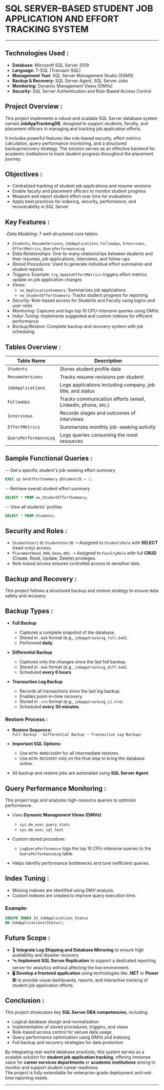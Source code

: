 # SQL SERVER–BASED STUDENT JOB APPLICATION AND EFFORT TRACKING SYSTEM

---

## Technologies Used :

- **Database:** Microsoft SQL Server 2019  
- **Language:** T-SQL (Transact-SQL)  
- **Management Tool:** SQL Server Management Studio (SSMS)  
- **Backup & Recovery:** SQL Server Agent, SQL Server Jobs  
- **Monitoring:** Dynamic Management Views (DMVs)  
- **Security:** SQL Server Authentication and Role-Based Access Control  

## Project Overview :

This project implements a robust and scalable SQL Server database system named **JobAppTrackingDB**, designed to support students, faculty, and placement officers in managing and tracking job application efforts.

It includes powerful features like role-based security, effort metrics calculation, query performance monitoring, and a structured backup/recovery strategy. The solution serves as an effective backend for academic institutions to track student progress throughout the placement journey.

## Objectives :

- Centralized tracking of student job applications and resume versions  
- Enable faculty and placement officers to monitor student progress  
- Measure and report student effort over time for evaluations  
- Apply best practices for indexing, security, performance, and recoverability in SQL Server  

## Key Features :

-*Data Modeling:* 7 well-structured core tables:
  - `Students`, `ResumeVersions`, `JobApplications`, `FollowUps`, `Interviews`, `EffortMetrics`, `QueryPerformanceLog`  
- *Data Relationships:* One-to-many relationships between students and their resumes, job applications, interviews, and follow-ups  
- *Stored Procedures:* Used to generate individual effort summaries and student reports  
- *Triggers:* Example: `trg_UpdateEffortMetrics` triggers effort metrics update on job application changes  
- *Views:*  
  - `vw_ApplicationSummary`: Summarizes job applications  
  - `vw_StudentEffortSummary`: Tracks student progress for reporting  
- *Security:* Role-based access for Students and Faculty using logins and user roles  
- *Monitoring:* Captures and logs top 10 CPU-intensive queries using DMVs  
- *Index Tuning:* Implements suggested and custom indexes for efficient performance  
- *Backup/Restore:* Complete backup and recovery system with job scheduling  

## Tables Overview :

| Table Name           | Description                                                                 |
|----------------------|-----------------------------------------------------------------------------|
| `Students`           | Stores student profile data                                                 |
| `ResumeVersions`     | Tracks resume revisions per student                                         |
| `JobApplications`    | Logs applications including company, job title, and status                  |
| `FollowUps`          | Tracks communication efforts (email, LinkedIn, phone, etc.)                |
| `Interviews`         | Records stages and outcomes of interviews                                   |
| `EffortMetrics`      | Summarizes monthly job-seeking activity                                     |
| `QueryPerformanceLog`| Logs queries consuming the most resources                                   |

## Sample Functional Queries :

-- Get a specific student's job-seeking effort summary
```sql
EXEC sp_GetEffortSummary @StudentID = 1;
```

-- Retrieve overall student effort summary
```sql
SELECT * FROM vw_StudentEffortSummary;
```

-- View all students' profiles
```sql
SELECT * FROM Students;
```

## Security and Roles :

- `StudentUser1` to `StudentUser30` ➝ Assigned to `StudentsRole` with **SELECT** (read-only) access.
- `PlacementHead`, `HOD`, `Dean`, etc. ➝ Assigned to `FacultyRole` with full **CRUD** (Create, Read, Update, Delete) privileges.
- Role-based access ensures controlled access to sensitive data.

## Backup and Recovery :

This project follows a structured backup and restore strategy to ensure data safety and recovery.

## Backup Types :

- **Full Backup**  
  - Captures a complete snapshot of the database.  
  - Stored in `.bak` format (e.g., `jobapptracking_full.bak`).  
  - Performed **daily**.

- **Differential Backup**  
  - Captures only the changes since the last full backup.  
  - Stored in `.bak` format (e.g., `jobapptracking_diff.bak`).  
  - Scheduled **every 6 hours**.

- **Transaction Log Backup**  
  - Records all transactions since the last log backup.  
  - Enables point-in-time recovery.  
  - Stored in `.trn` format (e.g., `jobapptracking_L1.trn`).  
  - Scheduled **every 30 minutes**.

### Restore Process :

- **Restore Sequence:**  
  `Full Backup ➝ Differential Backup ➝ Transaction Log Backups`

- **Important SQL Options:**  
  - Use `WITH NORECOVERY` for all intermediate restores.  
  - Use `WITH RECOVERY` only on the final step to bring the database online.

- All backup and restore jobs are automated using **SQL Server Agent**.

## Query Performance Monitoring :

This project logs and analyzes high-resource queries to optimize performance.

- Uses **Dynamic Management Views (DMVs)**:
  - `sys.dm_exec_query_stats`
  - `sys.dm_exec_sql_text`

- Custom stored procedure:
  - `LogQueryPerformance` logs the top 10 CPU-intensive queries to the `QueryPerformanceLog` table.

- Helps identify performance bottlenecks and tune inefficient queries.

## Index Tuning :

- Missing indexes are identified using DMV analysis.
- Custom indexes are created to improve query execution time.

### Example:
```sql
CREATE INDEX IX_JobApplications_Status 
ON JobApplications(Status);
```

## Future Scope :

- 🔁 **Integrate Log Shipping and Database Mirroring** to ensure high availability and disaster recovery.
- 🛰️ **Implement SQL Server Replication** to support a dedicated reporting server for analytics without affecting the live environment.
- 🖥️ **Develop a frontend application** using technologies like **.NET** or **Power BI** to provide visual dashboards, reports, and interactive tracking of student job application efforts.

## Conclusion :

This project showcases key **SQL Server DBA competencies**, including:

- Logical database design and normalization  
- Implementation of stored procedures, triggers, and views  
- Role-based access control for secure data usage  
- Query performance optimization using DMVs and indexing  
- Full backup and recovery strategies for data protection

By integrating real-world database practices, this system serves as a scalable solution for **student job application tracking**, offering immense value for **career services departments** or **academic institutions** aiming to monitor and support student career readiness.  
The project is fully extendable for enterprise-grade deployment and real-time reporting needs.

---
